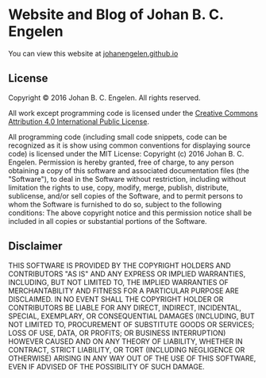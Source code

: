 # Website and Blog of Johan B. C. Engelen

You can view this website at [johanengelen.github.io](http://johanengelen.github.io)

## License

Copyright © 2016 Johan B. C. Engelen.  All rights reserved.

All work except programming code is licensed under the [Creative Commons Attribution 4.0 International Public License](https://creativecommons.org/licenses/by/4.0/).

All programming code (including small code snippets, code can be recognized as it is show using common conventions for displaying source code) is licensed under the MIT License:
Copyright (c) 2016 Johan B. C. Engelen.
Permission is hereby granted, free of charge, to any person obtaining a copy of this software and associated documentation files (the "Software"), to deal in the Software without restriction, including without limitation the rights to use, copy, modify, merge, publish, distribute, sublicense, and/or sell copies of the Software, and to permit persons to whom the Software is furnished to do so, subject to the following conditions:
The above copyright notice and this permission notice shall be included in all copies or substantial portions of the Software.

## Disclaimer

THIS SOFTWARE IS PROVIDED BY THE COPYRIGHT HOLDERS AND CONTRIBUTORS "AS IS" AND ANY EXPRESS OR IMPLIED WARRANTIES, INCLUDING, BUT NOT LIMITED TO, THE IMPLIED WARRANTIES OF MERCHANTABILITY AND FITNESS FOR A PARTICULAR PURPOSE ARE DISCLAIMED. IN NO EVENT SHALL THE COPYRIGHT HOLDER OR CONTRIBUTORS BE LIABLE FOR ANY DIRECT, INDIRECT, INCIDENTAL, SPECIAL, EXEMPLARY, OR CONSEQUENTIAL DAMAGES (INCLUDING, BUT NOT LIMITED TO, PROCUREMENT OF SUBSTITUTE GOODS OR SERVICES; LOSS OF USE, DATA, OR PROFITS; OR BUSINESS INTERRUPTION) HOWEVER CAUSED AND ON ANY THEORY OF LIABILITY, WHETHER IN CONTRACT, STRICT LIABILITY, OR TORT (INCLUDING NEGLIGENCE OR OTHERWISE) ARISING IN ANY WAY OUT OF THE USE OF THIS SOFTWARE, EVEN IF ADVISED OF THE POSSIBILITY OF SUCH DAMAGE.